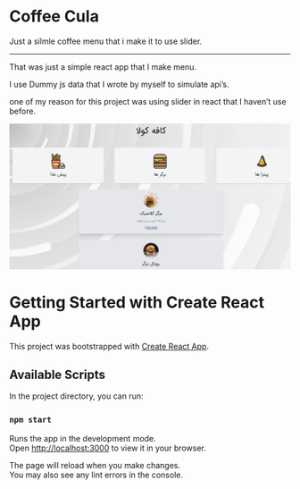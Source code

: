 # Coffee Cula

Just a silmle coffee menu that i make it to use slider.

---

That was just a simple react app that I make menu.

I use Dummy js data that I wrote by myself to simulate api’s.

one of my reason for this project was using slider in react that I haven’t use before.

![p1.png](Coffee%20Cula%209d6bfa2a7fda433b840070b55aabcab6/p1.png)

# Getting Started with Create React App

This project was bootstrapped with [Create React App](https://github.com/facebook/create-react-app).

## Available Scripts

In the project directory, you can run:

### `npm start`

Runs the app in the development mode.\
Open [http://localhost:3000](http://localhost:3000) to view it in your browser.

The page will reload when you make changes.\
You may also see any lint errors in the console.

